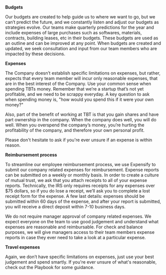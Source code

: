 **Budgets**

Our budgets are created to help guide us to where we want to go, but we can’t predict the future, and we constantly listen and adjust our budgets as strategies evolve. Our teams make quarterly predictions for the year and include expenses of large purchases such as softwares, materials, contracts, building leases, etc in their budgets. These budgets are used as an outline and can be improved at any point. When budgets are created and updated, we seek consultation and input from our team members who are impacted by these decisions.

**Expenses**

The Company doesn’t establish specific limitations on expenses, but rather, expects that every team member will incur only reasonable expenses, that are in the best interest of the Company. Use your common sense when spending TBTs money. Remember that we’re a startup that’s not yet profitable, and we need to be scrappy everyday. A key question to ask when spending money is, "how would you spend this if it were your own money?"

Also, part of the benefit of working at TBT is that you gain shares and have part ownership in the company. When the company does well, you will do well. When you overspend the company’s money, you’re hurting the profitability of the company, and therefore your own personal profit. 

Please don't hesitate to ask if you're ever unsure if an expense is within reason.

**Reimbursement process**

To streamline our employee reimbursement process, we use Expensify to submit our company related expenses for reimbursement. Expense reports can be submitted on a weekly or monthly basis. In order to create a culture of mutual trust, we ask that you attach receipts to all of your expense reports. Technically, the IRS only requires receipts for any expenses over $75 dollars, so if you do lose a receipt, we’ll ask you to complete a lost receipt form for the expense. A few last details: expenses should be submitted within 60 days of the expense, and after your report is submitted, you will receive a direct deposit within 7-10 business days.

We do not require manager approval of company related expenses. We expect everyone on the team to use good judgement and understand what expenses are reasonable and reimbursable. For check and balance purposes, we will give managers access to their team members expense reports in case they ever need to take a look at a particular expense. 

**Travel expenses**

Again, we don’t have specific limitations on expenses, just use your best judgement and spend smartly. If you're ever unsure of what's reasonable, check out the Playbook for some guidance. 
